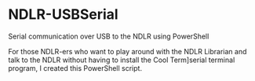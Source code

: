 # NDLR-USBSerial
Serial communication over USB to the NDLR using PowerShell

For those NDLR-ers who want to play around with the NDLR Librarian and talk to the NDLR without having to install the Cool Term]serial terminal program, I created this PowerShell script. 
